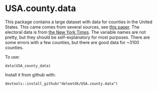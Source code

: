 # USA.county.data

This package contains a large dataset with data for counties in the United States. This came comes from several sources, see [this paper](https://openpsych.net/paper/12). The electoral data is from [the New York Times](http://www.nytimes.com/elections/results/president). The variable names are not pretty, but they should be self-explanatory for most purposes. There are some errors with a few counties, but there are good data for ~3100 counties.

To use:

```{r}
data(USA_county_data)
```

Install it from github with:
  
```{r}
devtools::install_github("deleetdk/USA.county.data")
```
